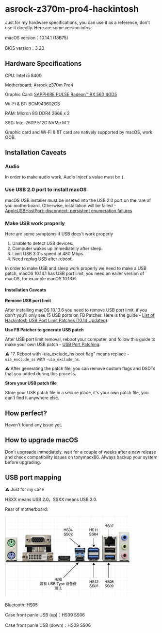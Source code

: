 # asrock-z370m-pro4-hackintosh

Just for my hardware specifications, you can use it as a reference, don't use it directly. Here are some version infos:

macOS version：10.14.1 (18B75)

BIOS version：3.20

## Hardware Specifications

CPU: Intel i5 8400

Motherboard: [Asrock z370m Pro4](https://www.asrock.com/MB/Intel/Z370M%20Pro4/index.asp)

Graphic Card: [SAPPHIRE PULSE Radeon™ RX 560 4GD5](http://www.sapphiretech.com/productdetial.asp?pid=501EC1E9-91FB-41CD-BD65-31CEBEBCE178&lang=eng)

Wi-Fi & BT: BCM943602CS

RAM: Micron 8G DDR4 2666 x 2

SSD: Intel 760P 512G NVMe M.2

Graphic card and Wi-Fi & BT card are natively supported by macOS, work OOB.

## Installation Caveats

### Audio

In order to make audio work, Audio Inject's value must be `1`.

### Use USB 2.0 port to install macOS

macOS USB installer must be inseted into the USB 2.0 port on the rare of you motherboard. Otherwise, installation will be failed - [AppleUSBHostPort::disconnect: persistent enumeration failures](https://www.tonymacx86.com/threads/solved-appleusbhostport-disconnect-persistent-enumeration-failures-and-shows-stop-sign.265606/#post-1857030)

### Make USB work properly

Here are some symptoms if USB does't work properly

1. Unable to detect USB devices.
2. Computer wakes up immediatelly after sleep.
3. Limit USB 3.0's speed at 480 Mbps.
4. Need replug USB after reboot.

In order to make USB and sleep work properly we need to make a USB patch, macOS 10.14.1 has USB port limit, you need an eailer version of macOS, for example macOS 10.13.6.

#### Installation Caveats

**Remove USB port limit**

After installing macOS 10.13.6 you need to remove USB port limit, if you don't you'll only see 15 USB ports on FB Patcher. Here is the guide - [List of Hackintosh USB Port Limit Patches (10.14 Updated)](https://hackintosher.com/forums/thread/list-of-hackintosh-usb-port-limit-patches-10-14-updated.467/).

**Use FB Patcher to generate USB patch**

After USB port limit removal, reboot your computer, and follow this guide to make your own USB patch - [USB Port Patching](https://www.tonymacx86.com/threads/release-intel-fb-patcher-v1-6-5.254559/).

⚠️ "7. Reboot with -uia_exclude_hs boot flag" means replace `-uia_exclude_ss` with `-uia_exclude_hs`.

⚠️ After generating the patch file, you can remove custom flags and DSDTs that you added during this process.

**Store your USB patch file**

Store your USB patch file in a secure place, it's your own patch file, you can't find it anywhere else.

## How perfect?

Haven't found any issue yet.

## How to upgrade macOS

Don't upgraade immediately, wait for a couple of weeks after a new release and check compatibility issues on tonymacx86. Always backup your system before upgrading.

## USB port mapping

⚠️ Just for my case

HSXX means USB 2.0，SSXX means USB 3.0.

Rear of motherboard:

![port mapping](./images/motherboard-usb-mapping.png)

Bluetooth: HS05

Case front panle USB (up)：HS09 SS06

Case front panle USB (down)：HS09 SS06
